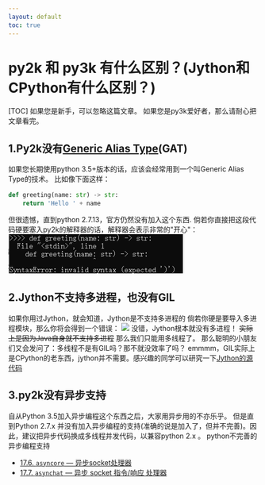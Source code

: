 ```yaml
---
layout: default
toc: true
---
```

# py2k 和 py3k 有什么区别？(Jython和CPython有什么区别？)
[TOC]
如果您是新手，可以忽略这篇文章。
如果您是py3k爱好者，那么请耐心把文章看完。

1.Py2k没有[Generic Alias Type](https://docs.python.org/zh-cn/3/library/stdtypes.html#generic-alias-type)(GAT)
---
如果您长期使用python 3.5+版本的话，应该会经常用到一个叫Generic Alias Type的技术。
比如像下面这样：
~~~python
def greeting(name: str) -> str:
    return 'Hello ' + name
~~~
但很遗憾，直到python 2.7.13，官方仍然没有加入这个东西.
倘若你直接把这段代码硬要塞入py2k的解释器的话，解释器会表示非常的"开心"：
![](../../../images/screenshot_1612527980926.png)

2.Jython不支持多进程，也没有GIL
---
如果你用过Jython，就会知道，Jython是不支持多进程的
倘若你硬是要导入多进程模块，那么你将会得到一个错误：
![](https://i.loli.net/2021/02/05/gvqUcZtrxd97BnK.png)
没错，Jython根本就没有多进程！
~~实际上是因为Java自身就不支持多进程~~
那么我们只能用多线程了。
那么聪明的小朋友们又会发问了：多线程不是有GIL吗？那不就没效率了吗？
emmmm，GIL实际上是CPython的老东西，jython并不需要。感兴趣的同学可以研究一下[Jython的源代码](https://github.com/jython/jython)

3.py2k没有异步支持
---
自从Python 3.5加入异步编程这个东西之后，大家用异步用的不亦乐乎。
但是直到Python 2.7.x 并没有加入异步编程的支持(准确的说是加入了，但并不完善)。因此，建议把异步代码换成多线程并发代码，以兼容python 2.x 。
python不完善的异步编程支持
*   [17.6. `asyncore` — 异步socket处理器](https://docs.python.org/zh-cn/2.7/library/asyncore.html)
*   [17.7. `asynchat` — 异步 socket 指令/响应 处理器](https://docs.python.org/zh-cn/2.7/library/asynchat.html)